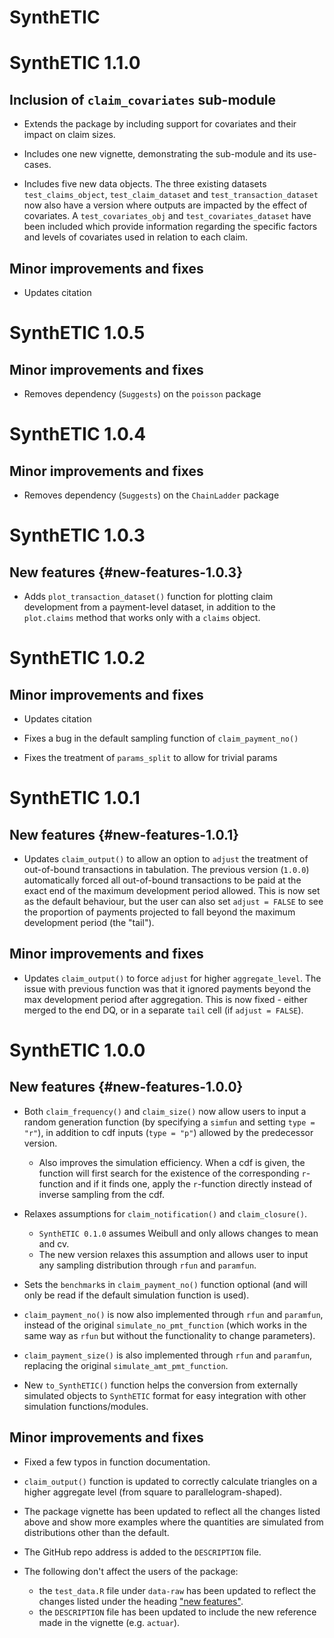 # SynthETIC

# SynthETIC 1.1.0

## Inclusion of `claim_covariates` sub-module

* Extends the package by including support for covariates and their impact on 
claim sizes.

* Includes one new vignette, demonstrating the sub-module and its use-cases.

* Includes five new data objects. The three existing datasets 
`test_claims_object`, `test_claim_dataset` and `test_transaction_dataset` now 
also have a version where outputs are impacted by the effect of covariates. A
`test_covariates_obj` and `test_covariates_dataset` have been included which
provide information regarding the specific factors and levels of covariates used
in relation to each claim.

## Minor improvements and fixes 

* Updates citation

# SynthETIC 1.0.5

## Minor improvements and fixes 

* Removes dependency (`Suggests`) on the `poisson` package

# SynthETIC 1.0.4

## Minor improvements and fixes 

* Removes dependency (`Suggests`) on the `ChainLadder` package

# SynthETIC 1.0.3

## New features {#new-features-1.0.3}

* Adds `plot_transaction_dataset()` function for plotting claim development from
a payment-level dataset, in addition to the `plot.claims` method that works only
with a `claims` object.

# SynthETIC 1.0.2

## Minor improvements and fixes 

* Updates citation

* Fixes a bug in the default sampling function of `claim_payment_no()`

* Fixes the treatment of `params_split` to allow for trivial params

# SynthETIC 1.0.1

## New features {#new-features-1.0.1}

* Updates `claim_output()` to allow an option to `adjust` the treatment of
out-of-bound transactions in tabulation. The previous version (`1.0.0`) 
automatically forced all out-of-bound transactions to be paid at the exact end 
of the maximum development period allowed. This is now set as the default
behaviour, but the user can also set `adjust = FALSE` to see the proportion of
payments projected to fall beyond the maximum development period (the "tail").

## Minor improvements and fixes 

* Updates `claim_output()` to force `adjust` for higher `aggregate_level`. The
issue with previous function was that it ignored payments beyond the max
development period after aggregation. This is now fixed - either merged to the
end DQ, or in a separate `tail` cell (if `adjust = FALSE`).


# SynthETIC 1.0.0

## New features {#new-features-1.0.0}

* Both `claim_frequency()` and `claim_size()` now allow users to input a random
generation function (by specifying a `simfun` and setting `type = "r"`), in 
addition to cdf inputs (`type = "p"`) allowed by the predecessor version.
  - Also improves the simulation efficiency. When a cdf is given, the function
  will first search for the existence of the corresponding `r`-function and if
  it finds one, apply the `r`-function directly instead of inverse sampling from
  the cdf.

* Relaxes assumptions for `claim_notification()` and `claim_closure()`.
  - `SynthETIC 0.1.0` assumes Weibull and only allows changes to mean and cv.
  - The new version relaxes this assumption and allows user to input any
  sampling distribution through `rfun` and `paramfun`.

* Sets the `benchmark`s in `claim_payment_no()` function optional (and will only
be read if the default simulation function is used).

* `claim_payment_no()` is now also implemented through `rfun` and `paramfun`,
instead of the original `simulate_no_pmt_function` (which works in the same way
as `rfun` but without the functionality to change parameters).

* `claim_payment_size()` is also implemented through `rfun` and `paramfun`, 
replacing the original `simulate_amt_pmt_function`.

* New `to_SynthETIC()` function helps the conversion from externally simulated
objects to `SynthETIC` format for easy integration with other simulation 
functions/modules.

## Minor improvements and fixes 

* Fixed a few typos in function documentation.

* `claim_output()` function is updated to correctly calculate triangles on a
higher aggregate level (from square to parallelogram-shaped).

* The package vignette has been updated to reflect all the changes listed above
and show more examples where the quantities are simulated from distributions
other than the default.

* The GitHub repo address is added to the `DESCRIPTION` file.

* The following don't affect the users of the package:
  - the `test_data.R` file under `data-raw` has been updated to reflect the 
  changes listed under the heading ["new features"](#new-features-1.0.0).
  - the `DESCRIPTION` file has been updated to include the new reference made
  in the vignette (e.g. `actuar`).


